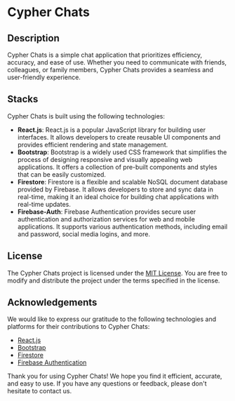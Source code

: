 # Cypher Chats

## Description
Cypher Chats is a simple chat application that prioritizes efficiency, accuracy, and ease of use. Whether you need to communicate with friends, colleagues, or family members, Cypher Chats provides a seamless and user-friendly experience.

## Stacks
Cypher Chats is built using the following technologies:

- **React.js**: React.js is a popular JavaScript library for building user interfaces. It allows developers to create reusable UI components and provides efficient rendering and state management.
- **Bootstrap**: Bootstrap is a widely used CSS framework that simplifies the process of designing responsive and visually appealing web applications. It offers a collection of pre-built components and styles that can be easily customized.
- **Firestore**: Firestore is a flexible and scalable NoSQL document database provided by Firebase. It allows developers to store and sync data in real-time, making it an ideal choice for building chat applications with real-time updates.
- **Firebase-Auth**: Firebase Authentication provides secure user authentication and authorization services for web and mobile applications. It supports various authentication methods, including email and password, social media logins, and more.

## License
The Cypher Chats project is licensed under the [MIT License](https://opensource.org/licenses/MIT). You are free to modify and distribute the project under the terms specified in the license.

## Acknowledgements
We would like to express our gratitude to the following technologies and platforms for their contributions to Cypher Chats:

- [React.js](https://reactjs.org/)
- [Bootstrap](https://getbootstrap.com/)
- [Firestore](https://firebase.google.com/docs/firestore)
- [Firebase Authentication](https://firebase.google.com/docs/auth)

Thank you for using Cypher Chats! We hope you find it efficient, accurate, and easy to use. If you have any questions or feedback, please don't hesitate to contact us.
